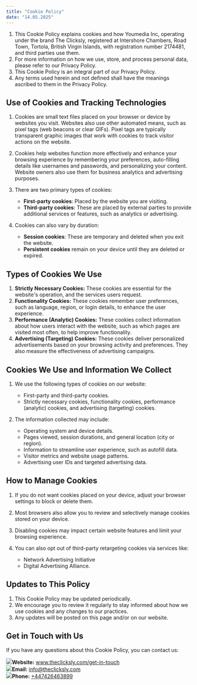```yaml
---
title: "Cookie Policy"
date: "14.05.2025"
---
```


<div>

1.  This Cookie Policy explains cookies and how Youmedia Inc, operating under the brand The Clicksly, registered at Intershore Chambers, Road Town, Tortola, British Virgin Islands, with registration number 2174481, and third parties use them.
2.  For more information on how we use, store, and process personal data, please refer to our Privacy Policy.
3.  This Cookie Policy is an integral part of our Privacy Policy.
4.  Any terms used herein and not defined shall have the meanings ascribed to them in the Privacy Policy.

</div>

<div>

## **Use of Cookies and Tracking Technologies**

1.  Cookies are small text files placed on your browser or device by websites you visit. Websites also use other automated means, such as pixel tags (web beacons or clear GIFs). Pixel tags are typically transparent graphic images that work with cookies to track visitor actions on the website.
2.  Cookies help websites function more effectively and enhance your browsing experience by remembering your preferences, auto-filling details like usernames and passwords, and personalizing your content. Website owners also use them for business analytics and advertising purposes.
3.  There are two primary types of cookies:

    - **First-party cookies**: Placed by the website you are visiting.
    - **Third-party cookies**: These are placed by external parties to provide additional services or features, such as analytics or advertising.

4.  Cookies can also vary by duration:

    - **Session cookies**: These are temporary and deleted when you exit the website.
    - **Persistent cookies** remain on your device until they are deleted or expired.

</div>

<div>

## **Types of Cookies We Use**

1.  **Strictly Necessary Cookies:** These cookies are essential for the website's operation, and the services users request.
2.  **Functionality Cookies:** These cookies remember user preferences, such as language, region, or login details, to enhance the user experience.
3.  **Performance (Analytic) Cookies:** These cookies collect information about how users interact with the website, such as which pages are visited most often, to help improve functionality.
4.  **Advertising (Targeting) Cookies:** These cookies deliver personalized advertisements based on your browsing activity and preferences. They also measure the effectiveness of advertising campaigns.

</div>

<div>

## **Cookies We Use and Information We Collect**

1.  We use the following types of cookies on our website:

    - First-party and third-party cookies.
    - Strictly necessary cookies, functionality cookies, performance (analytic) cookies, and advertising (targeting) cookies.

2.  The information collected may include:

    - Operating system and device details.
    - Pages viewed, session durations, and general location (city or region).
    - Information to streamline user experience, such as autofill data.
    - Visitor metrics and website usage patterns.
    - Advertising user IDs and targeted advertising data.

</div>

<div>

## **How to Manage Cookies**

1.  If you do not want cookies placed on your device, adjust your browser settings to block or delete them.
2.  Most browsers also allow you to review and selectively manage cookies stored on your device.
3.  Disabling cookies may impact certain website features and limit your browsing experience.
4.  You can also opt out of third-party retargeting cookies via services like:

    - Network Advertising Initiative
    - Digital Advertising Alliance.

</div>

<div>

## **Updates to This Policy**

1.  This Cookie Policy may be updated periodically.
2.  We encourage you to review it regularly to stay informed about how we use cookies and any changes to our practices.
3.  Any updates will be posted on this page and/or on our website.

</div>

<div>

## **Get in Touch with Us**

If you have any questions about this Cookie Policy, you can contact us:

<div class="contact-info">
    <img src="/images/policy/web.svg"><span><b>Website:</b> <a href="http://www.theclicksly.com/get-in-touch">www.theclicksly.com/get-in-touch</a></span>
    </div>
<div class="contact-info">
    <img src="/images/policy/mail.svg"><span><b>Email:</b> <a href="mailto:info@theclicksly.com">info@theclicksly.com</a></span>
 </div>
<div class="contact-info">
    <img src="/images/policy/phone.svg"><span><b>Phone:</b> <a href="tel:+447426463899">+447426463899</a></span>
</div>

</div>
